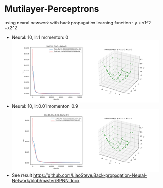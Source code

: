 # Mutilayer-Perceptrons
using neural newwork with back propagation learning function : y = x1^2 +x2^2 
* Neural: 10, lr:1 momenton: 0
![image](https://github.com/LiaoSteve/Back-propagation-Neural-Network/blob/master/2019-11-03_19-58-12.png)
* Neural: 10, lr:0.01 momenton: 0.9
![image](https://github.com/LiaoSteve/Back-propagation-Neural-Network/blob/master/2019-10-30_14-38-19.png)
* See result
https://github.com/LiaoSteve/Back-propagation-Neural-Network/blob/master/BPNN.docx
